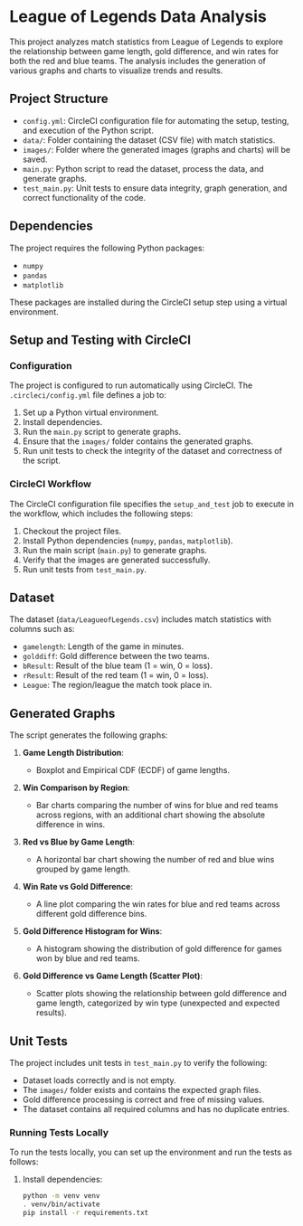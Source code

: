 # League of Legends Data Analysis

This project analyzes match statistics from League of Legends to explore the relationship between game length, gold difference, and win rates for both the red and blue teams. The analysis includes the generation of various graphs and charts to visualize trends and results.

## Project Structure

- `config.yml`: CircleCI configuration file for automating the setup, testing, and execution of the Python script.
- `data/`: Folder containing the dataset (CSV file) with match statistics.
- `images/`: Folder where the generated images (graphs and charts) will be saved.
- `main.py`: Python script to read the dataset, process the data, and generate graphs.
- `test_main.py`: Unit tests to ensure data integrity, graph generation, and correct functionality of the code.

## Dependencies

The project requires the following Python packages:

- `numpy`
- `pandas`
- `matplotlib`

These packages are installed during the CircleCI setup step using a virtual environment.

## Setup and Testing with CircleCI

### Configuration

The project is configured to run automatically using CircleCI. The `.circleci/config.yml` file defines a job to:

1. Set up a Python virtual environment.
2. Install dependencies.
3. Run the `main.py` script to generate graphs.
4. Ensure that the `images/` folder contains the generated graphs.
5. Run unit tests to check the integrity of the dataset and correctness of the script.

### CircleCI Workflow

The CircleCI configuration file specifies the `setup_and_test` job to execute in the workflow, which includes the following steps:
1. Checkout the project files.
2. Install Python dependencies (`numpy`, `pandas`, `matplotlib`).
3. Run the main script (`main.py`) to generate graphs.
4. Verify that the images are generated successfully.
5. Run unit tests from `test_main.py`.

## Dataset

The dataset (`data/LeagueofLegends.csv`) includes match statistics with columns such as:
- `gamelength`: Length of the game in minutes.
- `golddiff`: Gold difference between the two teams.
- `bResult`: Result of the blue team (1 = win, 0 = loss).
- `rResult`: Result of the red team (1 = win, 0 = loss).
- `League`: The region/league the match took place in.

## Generated Graphs

The script generates the following graphs:

1. **Game Length Distribution**:
   - Boxplot and Empirical CDF (ECDF) of game lengths.
   
2. **Win Comparison by Region**:
   - Bar charts comparing the number of wins for blue and red teams across regions, with an additional chart showing the absolute difference in wins.

3. **Red vs Blue by Game Length**:
   - A horizontal bar chart showing the number of red and blue wins grouped by game length.

4. **Win Rate vs Gold Difference**:
   - A line plot comparing the win rates for blue and red teams across different gold difference bins.

5. **Gold Difference Histogram for Wins**:
   - A histogram showing the distribution of gold difference for games won by blue and red teams.

6. **Gold Difference vs Game Length (Scatter Plot)**:
   - Scatter plots showing the relationship between gold difference and game length, categorized by win type (unexpected and expected results).

## Unit Tests

The project includes unit tests in `test_main.py` to verify the following:

- Dataset loads correctly and is not empty.
- The `images/` folder exists and contains the expected graph files.
- Gold difference processing is correct and free of missing values.
- The dataset contains all required columns and has no duplicate entries.

### Running Tests Locally

To run the tests locally, you can set up the environment and run the tests as follows:

1. Install dependencies:

   ```bash
   python -m venv venv
   . venv/bin/activate
   pip install -r requirements.txt
